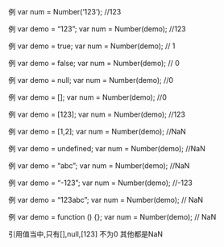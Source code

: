 例 var num = Number(‘123’);
 //123

例 var demo = “123”;
var num = Number(demo);
//123

例 var demo = true;
var num = Number(demo);
// 1

例 var demo = false;
var num = Number(demo);
// 0

例 var demo = null;
var num = Number(demo);
//0

例 var demo = [];
var num = Number(demo);
//0

例 var demo = [123];
var num = Number(demo);
//123

例 var demo = [1,2];
var num = Number(demo);
//NaN

例 var demo = undefined;
var num = Number(demo);
//NaN

例 var demo = “abc”;
var num = Number(demo);
//NaN

例 var demo = “-123”;
var num = Number(demo);
//-123

例 var demo = “123abc”;
var num = Number(demo);
// NaN

例 var demo = function () {};
var num = Number(demo);
// NaN

引用值当中,只有[],null,[123] 不为0 其他都是NaN